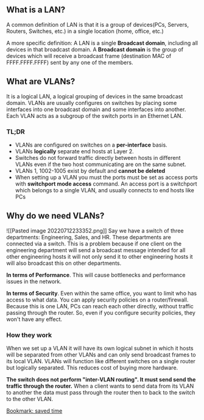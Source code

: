 ```toc
```
## What is a LAN?
A common definition of LAN is that it is a group of devices(PCs, Servers, Routers, Switches, etc.) in a single location (home, office, etc.)

A more specific definition: A LAN is a single **Broadcast domain**, including all devices in that broadcast domain. A **Broadcast domain** is the group of devices which will receive a broadcast frame (destination MAC of FFFF.FFFF.FFFF) sent by any one of the members.

## What are VLANs?
It is a logical LAN, a logical grouping of devices in the same broadcast domain. VLANs are usually configures on switches by placing some interfaces into one broadcast domain and some interfaces into another. Each VLAN acts as a subgroup of the switch ports in an Ethernet LAN.

### TL;DR
- VLANs are configured on switches on a **per-interface** basis.
- VLANs **logically** separate end hosts at Layer 2.
- Switches do not forward traffic directly between hosts in different VLANs even if the two host communicating are on the same subnet.
- VLANs 1, 1002-1005 exist by default and **cannot be deleted**
- When setting up a VLAN you must the ports must be set as access ports with **switchport mode access** command. An access port is a switchport which belongs to a single VLAN, and usually connects to end hosts like PCs

## Why do we need VLANs?
![[Pasted image 20220712233352.png]]
Say we have a switch of three departments: Engineering, Sales, and HR. These departments are connected via a switch. This is a problem because if one client on the engineering department will send a broadcast message intended for all other engineering hosts it will not only send it to other engineering hosts it will also broadcast this on other departments.

**In terms of Performance**. This will cause bottlenecks and performance issues in the network.

**In terms of Security**. Even within the same office, you want to limit who has access to what data. You can apply security policies on a router/firewall. Because this is one LAN, PCs can reach each other directly, without traffic passing through the router. So, even if you configure security policies, they won't have any effect.

### How they work
When we set up a VLAN it will have its own logical subnet in which it hosts will be separated from other VLANs and can only send broadcast frames to its local VLAN. VLANs will function like different switches on a single router but logically separated. This reduces cost of buying more hardware.

**The switch does not perform "inter-VLAN routing". It must send send the traffic through the router.** When a client wants to send data from its VLAN to another the data must pass through the router then to back to the switch to the other VLAN. 

[Bookmark: saved time](https://youtu.be/cjFzOnm6u1g?list=PLxbwE86jKRgMpuZuLBivzlM8s2Dk5lXBQ&t=900)